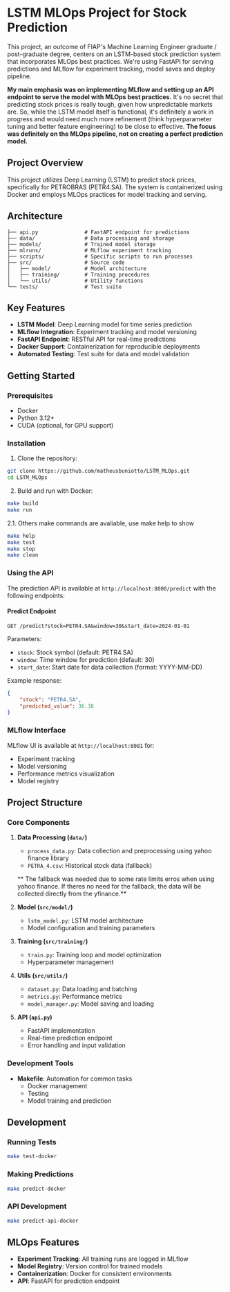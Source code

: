 # LSTM MLOps Project for Stock Prediction

This project, an outcome of FIAP's Machine Learning Engineer graduate / post-graduate degree, centers on an LSTM-based stock prediction system that incorporates MLOps best practices. We're using FastAPI for serving predictions and MLflow for experiment tracking, model saves and deploy pipeline.

**My main emphasis was on implementing MLflow and setting up an API endpoint to serve the model with MLOps best practices.** It's no secret that predicting stock prices is really tough, given how unpredictable markets are. So, while the LSTM model itself is functional, it's definitely a work in progress and would need much more refinement (think hyperparameter tuning and better feature engineering) to be close to effective. **The focus was definitely on the MLOps pipeline, not on creating a perfect prediction model.**

## Project Overview

This project utilizes Deep Learning (LSTM) to predict stock prices, specifically for PETROBRAS (PETR4.SA). The system is containerized using Docker and employs MLOps practices for model tracking and serving.


## Architecture

```
├── api.py               # FastAPI endpoint for predictions
├── data/                # Data processing and storage
├── models/              # Trained model storage
├── mlruns/              # MLflow experiment tracking
├── scripts/             # Specific scripts to run processes
├── src/                 # Source code
│   ├── model/           # Model architecture
│   ├── training/        # Training procedures
│   └── utils/           # Utility functions
└── tests/               # Test suite
```

## Key Features

- **LSTM Model**: Deep Learning model for time series prediction
- **MLflow Integration**: Experiment tracking and model versioning
- **FastAPI Endpoint**: RESTful API for real-time predictions
- **Docker Support**: Containerization for reproducible deployments
- **Automated Testing**: Test suite for data and model validation

## Getting Started

### Prerequisites

- Docker
- Python 3.12+
- CUDA (optional, for GPU support)

### Installation

1. Clone the repository:
```bash
git clone https://github.com/matheusbuniotto/LSTM_MLOps.git
cd LSTM_MLOps
```

2. Build and run with Docker:
```bash
make build
make run
```
2.1. Others make commands are avaliable, use make help to show
```bash
make help
make test
make stop 
make clean 
```

### Using the API

The prediction API is available at `http://localhost:8000/predict` with the following endpoints:

#### Predict Endpoint

```http
GET /predict?stock=PETR4.SA&window=30&start_date=2024-01-01
```

Parameters:
- `stock`: Stock symbol (default: PETR4.SA)
- `window`: Time window for prediction (default: 30)
- `start_date`: Start date for data collection (format: YYYY-MM-DD)

Example response:
```json
{
    "stock": "PETR4.SA",
    "predicted_value": 36.38
}
```

### MLflow Interface

MLflow UI is available at `http://localhost:8081` for:
- Experiment tracking
- Model versioning
- Performance metrics visualization
- Model registry

## Project Structure

### Core Components

1. **Data Processing (`data/`)**
   - `process_data.py`: Data collection and preprocessing using yahoo finance library
   - `PETRA_4.csv`: Historical stock data (fallback)

   ** The fallback was needed due to some rate limits erros when using yahoo finance. If theres no need for the fallback,
   the data will be collected directly from the yfinance.**  

2. **Model (`src/model/`)**
   - `lstm_model.py`: LSTM model architecture
   - Model configuration and training parameters

3. **Training (`src/training/`)**
   - `train.py`: Training loop and model optimization
   - Hyperparameter management

4. **Utils (`src/utils/`)**
   - `dataset.py`: Data loading and batching
   - `metrics.py`: Performance metrics
   - `model_manager.py`: Model saving and loading

5. **API (`api.py`)**
   - FastAPI implementation
   - Real-time prediction endpoint
   - Error handling and input validation

### Development Tools

- **Makefile**: Automation for common tasks
  - Docker management
  - Testing
  - Model training and prediction

## Development

### Running Tests

```bash
make test-docker
```

### Making Predictions

```bash
make predict-docker
```

### API Development

```bash
make predict-api-docker
```

## MLOps Features

- **Experiment Tracking**: All training runs are logged in MLflow
- **Model Registry**: Version control for trained models
- **Containerization**: Docker for consistent environments
- **API**: FastAPI for prediction endpoint
